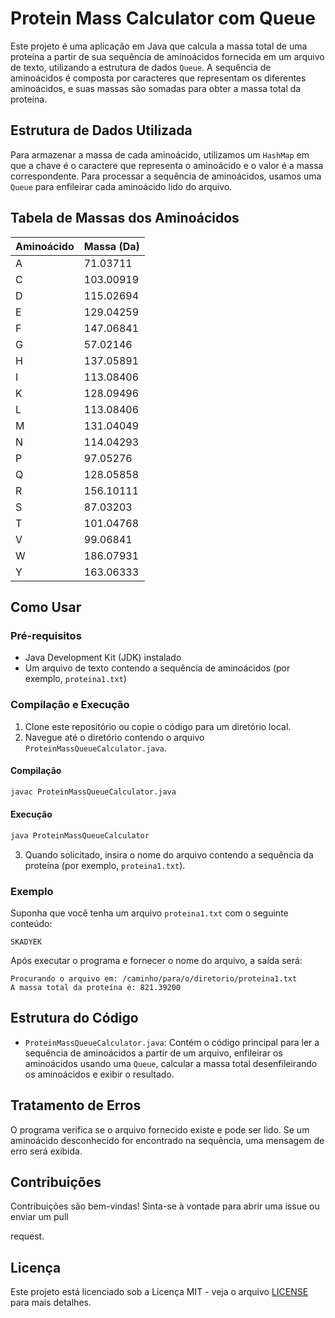 # Protein Mass Calculator com Queue

Este projeto é uma aplicação em Java que calcula a massa total de uma proteína a partir de sua sequência de aminoácidos fornecida em um arquivo de texto, utilizando a estrutura de dados `Queue`. A sequência de aminoácidos é composta por caracteres que representam os diferentes aminoácidos, e suas massas são somadas para obter a massa total da proteína.

## Estrutura de Dados Utilizada

Para armazenar a massa de cada aminoácido, utilizamos um `HashMap` em que a chave é o caractere que representa o aminoácido e o valor é a massa correspondente. Para processar a sequência de aminoácidos, usamos uma `Queue` para enfileirar cada aminoácido lido do arquivo.

## Tabela de Massas dos Aminoácidos

| Aminoácido | Massa (Da) |
|------------|-------------|
| A          | 71.03711    |
| C          | 103.00919   |
| D          | 115.02694   |
| E          | 129.04259   |
| F          | 147.06841   |
| G          | 57.02146    |
| H          | 137.05891   |
| I          | 113.08406   |
| K          | 128.09496   |
| L          | 113.08406   |
| M          | 131.04049   |
| N          | 114.04293   |
| P          | 97.05276    |
| Q          | 128.05858   |
| R          | 156.10111   |
| S          | 87.03203    |
| T          | 101.04768   |
| V          | 99.06841    |
| W          | 186.07931   |
| Y          | 163.06333   |

## Como Usar

### Pré-requisitos

- Java Development Kit (JDK) instalado
- Um arquivo de texto contendo a sequência de aminoácidos (por exemplo, `proteina1.txt`)

### Compilação e Execução

1. Clone este repositório ou copie o código para um diretório local.
2. Navegue até o diretório contendo o arquivo `ProteinMassQueueCalculator.java`.

#### Compilação

```sh
javac ProteinMassQueueCalculator.java
```

#### Execução

```sh
java ProteinMassQueueCalculator
```

3. Quando solicitado, insira o nome do arquivo contendo a sequência da proteína (por exemplo, `proteina1.txt`).

### Exemplo

Suponha que você tenha um arquivo `proteina1.txt` com o seguinte conteúdo:

```
SKADYEK
```

Após executar o programa e fornecer o nome do arquivo, a saída será:

```
Procurando o arquivo em: /caminho/para/o/diretorio/proteina1.txt
A massa total da proteína é: 821.39200
```

## Estrutura do Código

- `ProteinMassQueueCalculator.java`: Contém o código principal para ler a sequência de aminoácidos a partir de um arquivo, enfileirar os aminoácidos usando uma `Queue`, calcular a massa total desenfileirando os aminoácidos e exibir o resultado.

## Tratamento de Erros

O programa verifica se o arquivo fornecido existe e pode ser lido. Se um aminoácido desconhecido for encontrado na sequência, uma mensagem de erro será exibida.

## Contribuições

Contribuições são bem-vindas! Sinta-se à vontade para abrir uma issue ou enviar um pull

request.

## Licença

Este projeto está licenciado sob a Licença MIT - veja o arquivo [LICENSE](LICENSE) para mais detalhes.